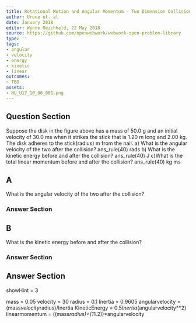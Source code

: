 ```yaml
---
title: Rotational Motion and Angular Momentum - Two Dimension Collisions
author: Urone et. al
date: January 2018
editor: Wynne Reichheld, 22 May 2018
source: https://github.com/openwebwork/webwork-open-problem-library
type: ''
tags:
- angular
- velocity
- energy
- kinetic
- linear
outcomes:
- TBD
assets:
- NU_U17_10_06_001.png
---
```


## Question Section 

Suppose the disk in the figure above has a mass of 50.0 g and an initial velocity of 30.0 ms when it strikes the stick that is 1.20 m long and 2.00 kg. The disk adheres to the stick(radius) m from the nail.
a) What is the angular velocity of the two after the collision?
ans_rule(40) rads
b) What is the kinetic energy before and after the collision?
ans_rule(40) J
c)What is the total linear momentum before and after the collision?
ans_rule(40) kg ms
## A
What is the angular velocity of the two after the collision?
### Answer Section
## B
What is the kinetic energy before and after the collision?
### Answer Section


## Answer Section

showHint = 3

mass = 0.05
velocity = 30
radius = 0.1
Inertia = 0.9605
angularvelocity = (mass*velocity*radius)/Inertia
KineticEnergy = 0.5*Inertia*(angularvelocity**2)
linearmomentum = ((mass*radius)+(1*1.2))*angularvelocity